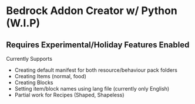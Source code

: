# Bedrock Addon Creator w/ Python (W.I.P)
## Requires Experimental/Holiday Features Enabled
Currently Supports
- Creating default manifest for both resource/behaviour pack folders
- Creating Items (normal, food)
- Creating Blocks 
- Setting item/block names using lang file (currently only English)
- Partial work for Recipes (Shaped, Shapeless)